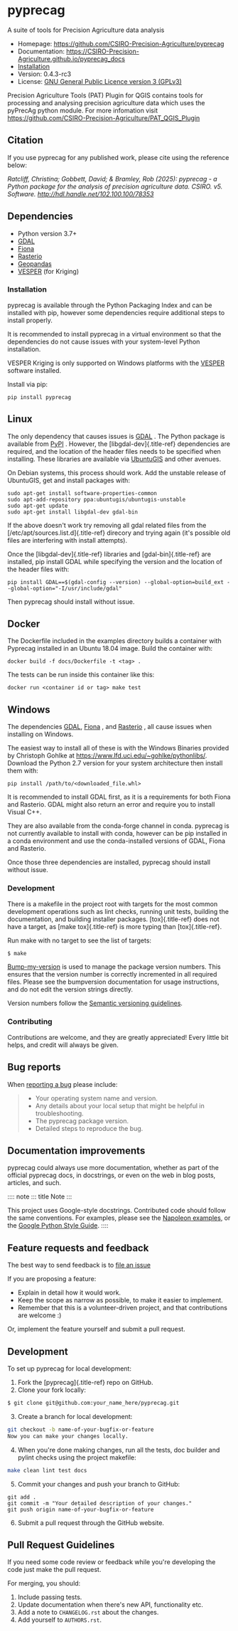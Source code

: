 # pyprecag

A suite of tools for Precision Agriculture data analysis

-   Homepage: <https://github.com/CSIRO-Precision-Agriculture/pyprecag>
-   Documentation:
    <https://CSIRO-Precision-Agriculture.github.io/pyprecag_docs>
-   [Installation](https://csiro-precision-agriculture.github.io/pyprecag_docs/installation.html#installation)
-   Version: 0.4.3-rc3
-   License: [GNU General Public Licence version 3
    (GPLv3)](https://github.com/CSIRO-Precision-Agriculture/pyprecag/blob/master/LICENSE)

Precision Agriculture Tools (PAT) Plugin for QGIS contains tools for
processing and analysing precision agriculture data which uses the
pyPrecAg python module. For more infomation visit
<https://github.com/CSIRO-Precision-Agriculture/PAT_QGIS_Plugin>

## Citation

If you use pyprecag for any published work, please cite using the
reference below:

*Ratcliff, Christina; Gobbett, David; & Bramley, Rob (2025): pyprecag -
a Python package for the analysis of precision agriculture data. CSIRO.
v5. Software. http://hdl.handle.net/102.100.100/78353*

## Dependencies

-   Python version 3.7+
-   [GDAL](https://www.gdal.org/)
-   [Fiona](https://fiona.readthedocs.io/en/stable/)
-   [Rasterio](https://rasterio.readthedocs.io/en/stable/)
-   [Geopandas](https://geopandas.org/en/stable/)
-   [VESPER](https://precision-agriculture.sydney.edu.au/resources/software/)
    (for Kriging)

### Installation

pyprecag is available through the Python Packaging Index and can be
installed with pip, however some dependencies require additional steps
to install properly.

It is recommended to install pyprecag in a virtual environment so that
the dependencies do not cause issues with your system-level Python
installation.

VESPER Kriging is only supported on Windows platforms with the
[VESPER](https://sydney.edu.au/agriculture/pal/software/vesper.shtml)
software installed.

Install via pip:

``` console
pip install pyprecag
```

## Linux

The only dependency that causes issues is [GDAL](https://www.gdal.org/)
. The Python package is available from
[PyPI](https://pypi.org/project/GDAL/) . However, the
[libgdal-dev]{.title-ref} dependencies are required, and the location of
the header files needs to be specified when installing. These libraries
are available via [UbuntuGIS](https://wiki.ubuntu.com/UbuntuGIS) and
other avenues.

On Debian systems, this process should work. Add the unstable release of
UbuntuGIS, get and install packages with:

``` console
sudo apt-get install software-properties-common
sudo apt-add-repository ppa:ubuntugis/ubuntugis-unstable
sudo apt-get update
sudo apt-get install libgdal-dev gdal-bin
```

If the above doesn\'t work try removing all gdal related files from the
[/etc/apt/sources.list.d]{.title-ref} direcory and trying again (it\'s
possible old files are interfering with install attempts).

Once the [libgdal-dev]{.title-ref} libraries and [gdal-bin]{.title-ref}
are installed, pip install GDAL while specifying the version and the
location of the header files with:

``` console
pip install GDAL==$(gdal-config --version) --global-option=build_ext --global-option="-I/usr/include/gdal"
```

Then pyprecag should install without issue.

## Docker

The Dockerfile included in the examples directory builds a container
with Pyprecag installed in an Ubuntu 18.04 image. Build the container
with:

``` console
docker build -f docs/Dockerfile -t <tag> .
```

The tests can be run inside this container like this:

``` console
docker run <container id or tag> make test
```

## Windows

The dependencies [GDAL](https://www.gdal.org/),
[Fiona](https://github.com/Toblerity/Fiona) , and
[Rasterio](https://github.com/mapbox/rasterio) , all cause issues when
installing on Windows.

The easiest way to install all of these is with the Windows Binaries
provided by Christoph Gohlke at
<https://www.lfd.uci.edu/~gohlke/pythonlibs/>. Download the Python 2.7
version for your system architecture then install them with:

``` console
pip install /path/to/<downloaded_file.whl>
```

It is recommended to install GDAL first, as it is a requirements for
both Fiona and Rasterio. GDAL might also return an error and require you
to install Visual C++.

They are also available from the conda-forge channel in conda. pyprecag
is not currently available to install with conda, however can be pip
installed in a conda environment and use the conda-installed versions of
GDAL, Fiona and Rasterio.

Once those three dependencies are installed, pyprecag should install
without issue.

### Development

There is a makefile in the project root with targets for the most common
development operations such as lint checks, running unit tests, building
the documentation, and building installer packages. [tox]{.title-ref}
does not have a target, as [make tox]{.title-ref} is more typing than
[tox]{.title-ref}.

Run make with no target to see the list of targets:

``` bash
$ make
```

[Bump-my-version](https://callowayproject.github.io/bump-my-version/) is
used to manage the package version numbers. This ensures that the
version number is correctly incremented in all required files. Please
see the bumpversion documentation for usage instructions, and do not
edit the version strings directly.

Version numbers follow the [Semantic versioning guidelines](semver.org).

### Contributing

Contributions are welcome, and they are greatly appreciated! Every
little bit helps, and credit will always be given.

## Bug reports

When [reporting a
bug](https://github.com/CSIRO-Precision-Agriculture/pyprecag/issues)
please include:

> -   Your operating system name and version.
> -   Any details about your local setup that might be helpful in
>     troubleshooting.
> -   The pyprecag package version.
> -   Detailed steps to reproduce the bug.

## Documentation improvements

pyprecag could always use more documentation, whether as part of the
official pyprecag docs, in docstrings, or even on the web in blog posts,
articles, and such.

:::: note
::: title
Note
:::

This project uses Google-style docstrings. Contributed code should
follow the same conventions. For examples, please see the [Napoleon
examples](http://sphinxcontrib-napoleon.readthedocs.org/en/latest/example_google.html),
or the [Google Python Style
Guide](https://github.com/google/styleguide/blob/gh-pages/pyguide.md).
::::

## Feature requests and feedback

The best way to send feedback is to [file an
issue](https://github.com/CSIRO-Precision-Agriculture/pyprecag/issues)

If you are proposing a feature:

-   Explain in detail how it would work.
-   Keep the scope as narrow as possible, to make it easier to
    implement.
-   Remember that this is a volunteer-driven project, and that
    contributions are welcome :)

Or, implement the feature yourself and submit a pull request.

## Development

To set up pyprecag for local development:

1.  Fork the [pyprecag]{.title-ref} repo on GitHub.
2.  Clone your fork locally:

``` bash
$ git clone git@github.com:your_name_here/pyprecag.git
```

3.  Create a branch for local development:

``` bash
git checkout -b name-of-your-bugfix-or-feature
Now you can make your changes locally.
```

4.  When you\'re done making changes, run all the tests, doc builder and
    pylint checks using the project makefile:

``` bash
make clean lint test docs
```

5.  Commit your changes and push your branch to GitHub:

``` console
git add .
git commit -m "Your detailed description of your changes."
git push origin name-of-your-bugfix-or-feature
```

6.  Submit a pull request through the GitHub website.

## Pull Request Guidelines

If you need some code review or feedback while you\'re developing the
code just make the pull request.

For merging, you should:

1.  Include passing tests.
2.  Update documentation when there\'s new API, functionality etc.
3.  Add a note to `CHANGELOG.rst` about the changes.
4.  Add yourself to `AUTHORS.rst`.
